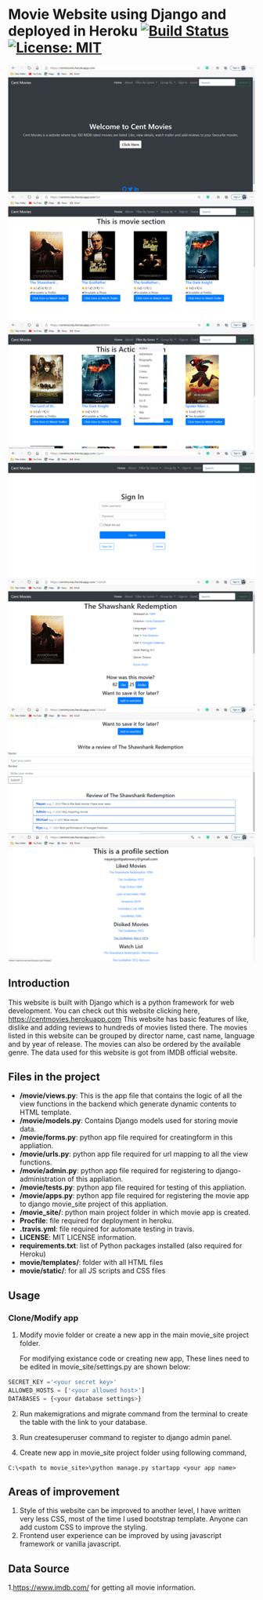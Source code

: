 # Movie Website using Django and deployed in Heroku     [![Build Status](https://travis-ci.com/10nayan/Cent_Movies.svg?branch=master)](https://travis-ci.com/10nayan/Cent_Movies)  [![License: MIT](https://img.shields.io/badge/License-MIT-yellow.svg)](https://opensource.org/licenses/MIT)
<img src="screenshot_readme/Screenshot (56).png">
<img src="screenshot_readme/Screenshot (57).png">
<img src="screenshot_readme/Screenshot (58).png">
<img src="screenshot_readme/Screenshot (59).png">
<img src="screenshot_readme/Screenshot (60).png">
<img src="screenshot_readme/Screenshot (61).png">
<img src="screenshot_readme/Screenshot (82).png">

## Introduction
This website is built with Django which is a python framework for web development.
You can check out this website clicking here, https://centmovies.herokuapp.com
This website has basic features of like, dislike and adding reviews to hundreds of movies listed there. The movies listed in this website can be grouped by director name, cast name, language and by year of release. 
The movies can also be ordered by the available genre. The data used for this website is got from IMDB official website.
## Files in the project
- **/movie/views.py**: This is the app file that contains the logic of all the view functions in the backend which generate dynamic contents to HTML template.
- **/movie/models.py**: Contains Django models used for storing movie data.
- **/movie/forms.py**: python app file  required for creatingform in this appliation.
- **/movie/urls.py**: python app file  required for url mapping to all the view functions.
- **/movie/admin.py**: python app file  required for registering to django-administration of this appliation.
- **/movie/tests.py**: python app file  required for testing of this appliation.
- **/movie/apps.py**: python app file  required for registering the movie app to django movie_site project of this appliation.
- **/movie_site/**: python main project folder in which movie app is created.
- **Procfile**: file required for deployment in heroku.
- **.travis.yml**: file required for automate testing in travis.
- **LICENSE**: MIT LICENSE information.
- **requirements.txt**: list of Python packages installed (also required for Heroku)
- **movie/templates/**: folder with all HTML files
- **movie/static/**: for all JS scripts and CSS files
## Usage
### Clone/Modify app
1. Modify movie folder or create a new app in the main movie_site project folder.

    For modifying existance code or creating new app, These lines need to be edited in movie_site/settings.py are shown below:
```python
SECRET_KEY ='<your secret key>'
ALLOWED_HOSTS = ['<your allowed host>']
DATABASES = {<your database settings>}
```
2. Run makemigrations and migrate command from the terminal to create the table with the link to your database.

3. Run createsuperuser command to register to django admin panel.

4. Create new app in movie_site project folder using following command,
    
```console
C:\<path to movie_site>\python manage.py startapp <your app name>
```
## Areas of improvement
1. Style of this website can be improved to another level, I have written very less CSS, most of the time I used bootstrap template. Anyone can add custom CSS to improve the styling.
2. Frontend user experience can be improved by using javascript framework or vanilla javascript.
## Data Source
1.https://www.imdb.com/ for getting all movie information.
